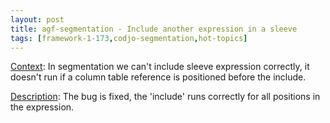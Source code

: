 ```yaml
---
layout: post
title: agf-segmentation - Include another expression in a sleeve
tags: [framework-1-173,codjo-segmentation,hot-topics]
---
```

<u>Context</u>:
In segmentation we can't include sleeve expression correctly, it doesn't run if a column table reference is positioned before the include.

<u>Description</u>:
The bug is fixed, the 'include' runs correctly for all positions in the expression.
